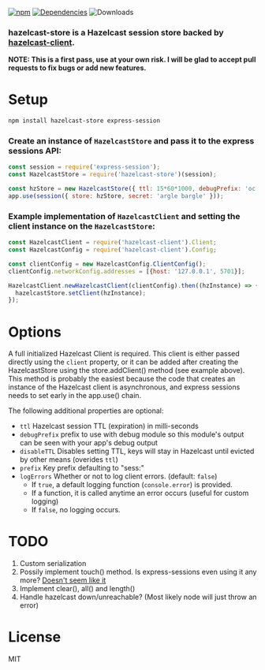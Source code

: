 [![npm](https://img.shields.io/npm/v/hazelcast-store.svg)](https://npmjs.com/package/hazelcast-store) [![Dependencies](https://img.shields.io/david/jackspaniel/hazelcast-store.svg)](https://david-dm.org/jackspaniel/hazelcast-store) ![Downloads](https://img.shields.io/npm/dm/hazelcast-store.svg)

### **hazelcast-store** is a Hazelcast session store backed by [hazelcast-client](https://github.com/hazelcast/hazelcast-nodejs-client).

**NOTE: This is a first pass, use at your own risk. I will be glad to accept pull requests to fix bugs or add new features.**

# Setup
```sh
npm install hazelcast-store express-session
```

### Create an instance of `HazelcastStore` and pass it to the express sessions API:
```js
const session = require('express-session');
const HazelcastStore = require('hazelcast-store')(session);

const hzStore = new HazelcastStore({ ttl: 15*60*1000, debugPrefix: 'oc' });
app.use(session({ store: hzStore, secret: 'argle bargle' }));
```

### Example implementation of `HazelcastClient` and setting the client instance on the `HazelcastStore`:
```js
const HazelcastClient = require('hazelcast-client').Client;
const HazelcastConfig = require('hazelcast-client').Config;

const clientConfig = new HazelcastConfig.ClientConfig();
clientConfig.networkConfig.addresses = [{host: '127.0.0.1', 5701}];

HazelcastClient.newHazelcastClient(clientConfig).then((hzInstance) => {  
  hazelcastStore.setClient(hzInstance);
});
```


# Options
A full initialized Hazelcast Client is required. This client is either passed directly using the `client` property, or it can be added after creating the HazelcastStore using the store.addClient() method (see example above). This method is probably the easiest because the code that creates an instance of the Hazelcast client is asynchronous, and express sessions needs to set early in the app.use() chain.

The following additional properties are optional:

-  `ttl` Hazelcast session TTL (expiration) in milli-seconds
-  `debugPrefix` prefix to use with debug module so this module's output can be seen with your app's debug output
-  `disableTTL` Disables setting TTL, keys will stay in Hazelcast until evicted by other means (overides `ttl`\)
-  `prefix` Key prefix defaulting to "sess:"
-  `logErrors` Whether or not to log client errors. (default: `false`\)
	-	If `true`, a default logging function (`console.error`) is provided.
	-	If a function, it is called anytime an error occurs (useful for custom logging)
	-	If `false`, no logging occurs.    

# TODO
1. Custom serialization
2. Possily implement touch() method. Is express-sessions even using it any more? [Doesn't seem like it](https://github.com/expressjs/session/blob/839959036c0f6add53166f4a4d73edfc126d5ab7/session/session.js)
3. Implement clear(), all() and length()
4. Handle hazelcast down/unreachable? (Most likely node will just throw an error)

# License
MIT
